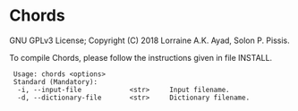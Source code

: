 Chords
===

GNU GPLv3 License; Copyright (C) 2018 Lorraine A.K. Ayad, Solon P. Pissis.

To compile Chords, please follow the instructions given in file INSTALL.

```
 Usage: chords <options>
 Standard (Mandatory):
  -i, --input-file            <str>     Input filename.
  -d, --dictionary-file       <str>     Dictionary filename.

```



